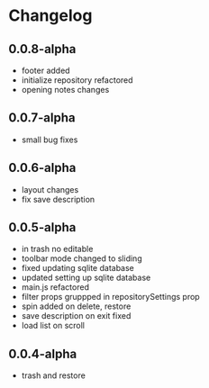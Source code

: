# Changelog


## 0.0.8-alpha

- footer added
- initialize repository refactored
- opening notes changes


## 0.0.7-alpha

- small bug fixes

## 0.0.6-alpha

- layout changes
- fix save description


## 0.0.5-alpha

- in trash no editable  
- toolbar mode changed to sliding
- fixed updating sqlite database
- updated setting up sqlite database
- main.js refactored
- filter props gruppped in repositorySettings prop
- spin added on delete, restore
- save description on exit fixed
- load list on scroll


## 0.0.4-alpha

- trash and restore
